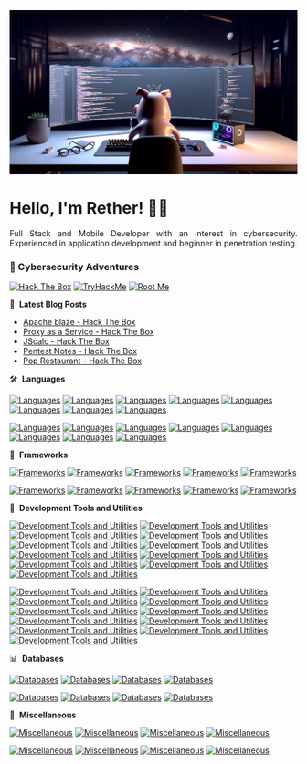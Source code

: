 ![Banner profile](./banner-profile.webp)

# Hello, I'm Rether! 👨‍💻

<p align="justify">
Full Stack and Mobile Developer with an interest in cybersecurity. Experienced in application development and beginner in penetration testing.
</p>

### 🔐 Cybersecurity Adventures

[![Hack The Box](https://img.shields.io/badge/Hack%20The%20Box-111927?logo=Hack%20The%20Box&logoColor=9FEF00)](https://app.hackthebox.com/users/585215)
[![TryHackMe](https://img.shields.io/badge/TryHackMe-212C42?logo=TryHackMe&logoColor=88CCEE)](https://tryhackme.com/r/p/Rether)
[![Root Me](https://img.shields.io/badge/RootMe-212C42?logo=RootMe&logoColor=F15A24)](https://www.root-me.org/rether)

📕 &nbsp;**Latest Blog Posts**

<!-- BLOG-POST-LIST:START -->
- [Apache blaze - Hack The Box](https://retherszu.github.io/ctf/hack-the-box/challenges/web/apache-blaze.html)
- [Proxy as a Service - Hack The Box](https://retherszu.github.io/ctf/hack-the-box/challenges/web/proxy-as-a-service.html)
- [JScalc - Hack The Box](https://retherszu.github.io/ctf/hack-the-box/challenges/web/jscalc.html)
- [Pentest Notes - Hack The Box](https://retherszu.github.io/ctf/hack-the-box/challenges/web/pentest-notes.html)
- [Pop Restaurant - Hack The Box](https://retherszu.github.io/ctf/hack-the-box/challenges/web/pop-restaurant.html)
<!-- BLOG-POST-LIST:END -->

🛠 &nbsp;**Languages**

[![Languages](https://skillicons.dev/icons?i=php)](https://skillicons.dev#gh-dark-mode-only)
[![Languages](https://skillicons.dev/icons?i=py)](https://skillicons.dev#gh-dark-mode-only)
[![Languages](https://skillicons.dev/icons?i=html)](https://skillicons.dev#gh-dark-mode-only)
[![Languages](https://skillicons.dev/icons?i=css)](https://skillicons.dev#gh-dark-mode-only)
[![Languages](https://skillicons.dev/icons?i=js)](https://skillicons.dev#gh-dark-mode-only)
[![Languages](https://skillicons.dev/icons?i=ts)](https://skillicons.dev#gh-dark-mode-only)
[![Languages](https://skillicons.dev/icons?i=java)](https://skillicons.dev#gh-dark-mode-only)
[![Languages](https://skillicons.dev/icons?i=cpp)](https://skillicons.dev#gh-dark-mode-only)

[![Languages](https://skillicons.dev/icons?i=php&theme=light)](https://skillicons.dev#gh-light-mode-only)
[![Languages](https://skillicons.dev/icons?i=py&theme=light)](https://skillicons.dev#gh-light-mode-only)
[![Languages](https://skillicons.dev/icons?i=html&theme=light)](https://skillicons.dev#gh-light-mode-only)
[![Languages](https://skillicons.dev/icons?i=css&theme=light)](https://skillicons.dev#gh-light-mode-only)
[![Languages](https://skillicons.dev/icons?i=js&theme=light)](https://skillicons.dev#gh-light-mode-only)
[![Languages](https://skillicons.dev/icons?i=ts&theme=light)](https://skillicons.dev#gh-light-mode-only)
[![Languages](https://skillicons.dev/icons?i=java&theme=light)](https://skillicons.dev#gh-light-mode-only)
[![Languages](https://skillicons.dev/icons?i=cpp&theme=light)](https://skillicons.dev#gh-light-mode-only)

🚀 &nbsp;**Frameworks**

[![Frameworks](https://skillicons.dev/icons?i=symfony)](https://skillicons.dev#gh-dark-mode-only)
[![Frameworks](https://skillicons.dev/icons?i=react)](https://skillicons.dev#gh-dark-mode-only)
[![Frameworks](https://skillicons.dev/icons?i=materialui)](https://skillicons.dev#gh-dark-mode-only)
[![Frameworks](https://skillicons.dev/icons?i=flask)](https://skillicons.dev#gh-dark-mode-only)
[![Frameworks](https://skillicons.dev/icons?i=tailwind)](https://skillicons.dev#gh-dark-mode-only)

[![Frameworks](https://skillicons.dev/icons?i=symfony&theme=light)](https://skillicons.dev#gh-light-mode-only)
[![Frameworks](https://skillicons.dev/icons?i=react&theme=light)](https://skillicons.dev#gh-light-mode-only)
[![Frameworks](https://skillicons.dev/icons?i=materialui&theme=light)](https://skillicons.dev#gh-light-mode-only)
[![Frameworks](https://skillicons.dev/icons?i=flask&theme=light)](https://skillicons.dev#gh-light-mode-only)
[![Frameworks](https://skillicons.dev/icons?i=tailwind&theme=light)](https://skillicons.dev#gh-light-mode-only)

🏬 &nbsp;**Development Tools and Utilities**

[![Development Tools and Utilities](https://skillicons.dev/icons?i=androidstudio)](https://skillicons.dev#gh-dark-mode-only)
[![Development Tools and Utilities](https://skillicons.dev/icons?i=figma)](https://skillicons.dev#gh-dark-mode-only)
[![Development Tools and Utilities](https://skillicons.dev/icons?i=git)](https://skillicons.dev#gh-dark-mode-only)
[![Development Tools and Utilities](https://skillicons.dev/icons?i=github)](https://skillicons.dev#gh-dark-mode-only)
[![Development Tools and Utilities](https://skillicons.dev/icons?i=gitlab)](https://skillicons.dev#gh-dark-mode-only)
[![Development Tools and Utilities](https://skillicons.dev/icons?i=idea)](https://skillicons.dev#gh-dark-mode-only)
[![Development Tools and Utilities](https://skillicons.dev/icons?i=phpstorm)](https://skillicons.dev#gh-dark-mode-only)
[![Development Tools and Utilities](https://skillicons.dev/icons?i=webstorm)](https://skillicons.dev#gh-dark-mode-only)
[![Development Tools and Utilities](https://skillicons.dev/icons?i=visualstudio)](https://skillicons.dev#gh-dark-mode-only)
[![Development Tools and Utilities](https://skillicons.dev/icons?i=vscode)](https://skillicons.dev#gh-dark-mode-only)
[![Development Tools and Utilities](https://skillicons.dev/icons?i=postman)](https://skillicons.dev#gh-dark-mode-only)

[![Development Tools and Utilities](https://skillicons.dev/icons?i=androidstudio&theme=light)](https://skillicons.dev#gh-light-mode-only)
[![Development Tools and Utilities](https://skillicons.dev/icons?i=figma&theme=light)](https://skillicons.dev#gh-light-mode-only)
[![Development Tools and Utilities](https://skillicons.dev/icons?i=git&theme=light)](https://skillicons.dev#gh-light-mode-only)
[![Development Tools and Utilities](https://skillicons.dev/icons?i=github&theme=light)](https://skillicons.dev#gh-light-mode-only)
[![Development Tools and Utilities](https://skillicons.dev/icons?i=gitlab&theme=light)](https://skillicons.dev#gh-light-mode-only)
[![Development Tools and Utilities](https://skillicons.dev/icons?i=idea&theme=light)](https://skillicons.dev#gh-light-mode-only)
[![Development Tools and Utilities](https://skillicons.dev/icons?i=phpstorm&theme=light)](https://skillicons.dev#gh-light-mode-only)
[![Development Tools and Utilities](https://skillicons.dev/icons?i=webstorm&theme=light)](https://skillicons.dev#gh-light-mode-only)
[![Development Tools and Utilities](https://skillicons.dev/icons?i=visualstudio&theme=light)](https://skillicons.dev#gh-light-mode-only)
[![Development Tools and Utilities](https://skillicons.dev/icons?i=vscode&theme=light)](https://skillicons.dev#gh-light-mode-only)
[![Development Tools and Utilities](https://skillicons.dev/icons?i=postman&theme=light)](https://skillicons.dev#gh-light-mode-only)

📊 &nbsp;**Databases**

[![Databases](https://skillicons.dev/icons?i=mongodb)](https://skillicons.dev#gh-dark-mode-only)
[![Databases](https://skillicons.dev/icons?i=mysql)](https://skillicons.dev#gh-dark-mode-only)
[![Databases](https://skillicons.dev/icons?i=postgres)](https://skillicons.dev#gh-dark-mode-only)
[![Databases](https://skillicons.dev/icons?i=sqlite)](https://skillicons.dev#gh-dark-mode-only)

[![Databases](https://skillicons.dev/icons?i=mongodb&theme=light)](https://skillicons.dev#gh-light-mode-only)
[![Databases](https://skillicons.dev/icons?i=mysql&theme=light)](https://skillicons.dev#gh-light-mode-only)
[![Databases](https://skillicons.dev/icons?i=postgres&theme=light)](https://skillicons.dev#gh-light-mode-only)
[![Databases](https://skillicons.dev/icons?i=sqlite&theme=light)](https://skillicons.dev#gh-light-mode-only)

🎰 &nbsp;**Miscellaneous**

[![Miscellaneous](https://skillicons.dev/icons?i=docker)](https://skillicons.dev#gh-dark-mode-only)
[![Miscellaneous](https://skillicons.dev/icons?i=linux)](https://skillicons.dev#gh-dark-mode-only)
[![Miscellaneous](https://skillicons.dev/icons?i=nodejs)](https://skillicons.dev#gh-dark-mode-only)
[![Miscellaneous](https://skillicons.dev/icons?i=pytorch)](https://skillicons.dev#gh-dark-mode-only)

[![Miscellaneous](https://skillicons.dev/icons?i=docker&theme=light)](https://skillicons.dev#gh-light-mode-only)
[![Miscellaneous](https://skillicons.dev/icons?i=linux&theme=light)](https://skillicons.dev#gh-light-mode-only)
[![Miscellaneous](https://skillicons.dev/icons?i=nodejs&theme=light)](https://skillicons.dev#gh-light-mode-only)
[![Miscellaneous](https://skillicons.dev/icons?i=pytorch&theme=light)](https://skillicons.dev#gh-light-mode-only)
